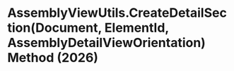 # AssemblyViewUtils.CreateDetailSection(Document, ElementId, AssemblyDetailViewOrientation) Method (2026)

﻿